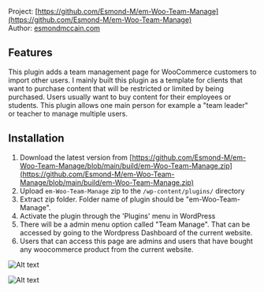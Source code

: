 Project: [https://github.com/Esmond-M/em-Woo-Team-Manage](https://github.com/Esmond-M/em-Woo-Team-Manage)<br>
Author: [esmondmccain.com](https://esmondmccain.com/)

## Features
This plugin adds a team management page for WooCommerce customers to import other users. I mainly built this plugin as a template for clients that want to purchase content that will be restricted or limited by being purchased. Users usually want to buy content for their employees or students. This plugin allows one main person for example a "team leader" or teacher to manage multiple users.
 ## Installation

1. Download the latest version from [https://github.com/Esmond-M/em-Woo-Team-Manage/blob/main/build/em-Woo-Team-Manage.zip](https://github.com/Esmond-M/em-Woo-Team-Manage/blob/main/build/em-Woo-Team-Manage.zip)
2. Upload `em-Woo-Team-Manage` zip to the `/wp-content/plugins/` directory
3. Extract zip folder. Folder name of plugin should be "em-Woo-Team-Manage".
4. Activate the plugin through the 'Plugins' menu in WordPress
5. There will be a admin menu option called "Team Manage". That can be accessed by going to the Wordpress Dashboard of the current website.
6. Users that can access this page are admins and users that have bought any woocommerce product from the current website.

![Alt text](/docs/img/download-link.png "Download Link")

![Alt text](/docs/img/team-manage-menu.png "menu option")



